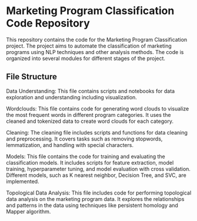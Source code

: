 # Marketing Program Classification Code Repository
This repository contains the code for the Marketing Program Classification project. The project aims to automate the classification of marketing programs using NLP techniques and other analysis methods. The code is organized into several modules for different stages of the project.

## File Structure
Data Understanding: This file contains scripts and notebooks for data exploration and understanding including visualization. 

Wordclouds: This file contains code for generating word clouds to visualize the most frequent words in different program categories. It uses the cleaned and tokenized data to create word clouds for each category.

Cleaning: The cleaning file includes scripts and functions for data cleaning and preprocessing. It covers tasks such as removing stopwords, lemmatization, and handling with special characters.

Models: This file contains the code for training and evaluating the classification models. It includes scripts for feature extraction, model training, hyperparameter tuning, and model evaluation with cross validation. Different models, such as K nearest neighbor, Decision Tree, and SVC, are implemented.

Topological Data Analysis: This file includes code for performing topological data analysis on the marketing program data. It explores the relationships and patterns in the data using techniques like persistent homology and Mapper algorithm.

